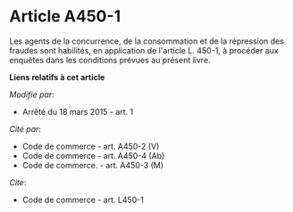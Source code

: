 # Article A450-1

Les         agents de la concurrence, de la consommation et de la répression des fraudes sont habilités, en application de
l'article L. 450-1, à procéder aux enquêtes dans les conditions prévues au présent livre.

**Liens relatifs à cet article**

_Modifié par_:

  - Arrêté du 18 mars 2015 - art. 1

_Cité par_:

  - Code de commerce - art. A450-2 (V)
  - Code de commerce - art. A450-4 (Ab)
  - Code de commerce. - art. A450-3 (M)

_Cite_:

  - Code de commerce - art. L450-1
